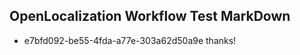 ## OpenLocalization Workflow Test MarkDown
* e7bfd092-be55-4fda-a77e-303a62d50a9e thanks!

<!--HONumber=Aug16_HO1-->


